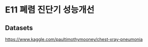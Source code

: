 

# E11 폐렴 진단기 성능개선


## Datasets
https://www.kaggle.com/paultimothymooney/chest-xray-pneumonia 



<!--stackedit_data:
eyJoaXN0b3J5IjpbLTk0ODgwOTQ1OSwyMDYxNzI5NjAzLDczMD
k5ODExNl19
-->